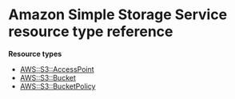 # Amazon Simple Storage Service resource type reference<a name="AWS_S3"></a>

**Resource types**
+ [AWS::S3::AccessPoint](aws-resource-s3-accesspoint.md)
+ [AWS::S3::Bucket](aws-properties-s3-bucket.md)
+ [AWS::S3::BucketPolicy](aws-properties-s3-policy.md)